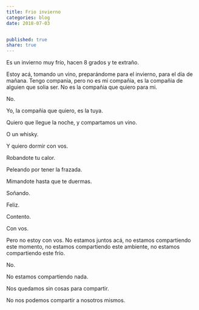 ```yaml
---
title: Frio invierno
categories: blog
date: 2018-07-03


published: true
share: true
---
```

Es un invierno muy frío, hacen 8 grados y te extraño.

Estoy acá, tomando un vino, preparándome para el invierno, para el día de mañana. Tengo compania, pero no es mi compañia, es la compañia de alguien que solia ser. No es la compañia que quiero para mi.

No.

Yo, la compañia que quiero, es la tuya.

Quiero que llegue la noche, y compartamos un vino.

O un whisky.

Y quiero dormir con vos.

Robandote tu calor.

Peleando por tener la frazada.

Mimandote hasta que te duermas.

Soñando.

Feliz.

Contento.

Con vos.

Pero no estoy con vos. No estamos juntos acá, no estamos compartiendo este momento, no estamos compartiendo este ambiente, no estamos compartiendo este frío.

No.

No estamos compartiendo nada.

Nos quedamos sin cosas para compartir.

No nos podemos compartir a nosotros mismos.
